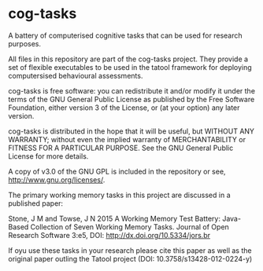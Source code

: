 cog-tasks
=========

A battery of computerised cognitive tasks that can be used for research purposes.

All files in this repository are part of the cog-tasks project. They provide a set 
of flexible executables to be used in the tatool framework for deploying 
computersised behavioural assessments. 

cog-tasks is free software: you can redistribute it and/or modify
it under the terms of the GNU General Public License as published by
the Free Software Foundation, either version 3 of the License, or
(at your option) any later version.

cog-tasks is distributed in the hope that it will be useful,
but WITHOUT ANY WARRANTY; without even the implied warranty of
MERCHANTABILITY or FITNESS FOR A PARTICULAR PURPOSE.  See the
GNU General Public License for more details.

A copy of v3.0 of the GNU GPL is included in the repository or see, 
<http://www.gnu.org/licenses/>.

The primary working memory tasks in this project are discussed in a published paper:

Stone, J M and Towse, J N 2015 A Working Memory Test Battery: Java-Based Collection of Seven Working Memory Tasks. Journal of Open Research Software 3:e5, DOI: http://dx.doi.org/10.5334/jors.br

If oyu use these tasks in your research please cite this paper as well as the 
original paper outling the Tatool project (DOI: 10.3758/s13428-012-0224-y)